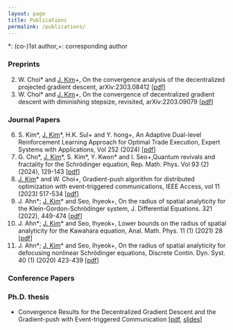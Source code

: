 ```yaml
---
layout: page
title: Publications
permalink: /publications/
---
```

*: (co-)1st author,+: corresponding author

### Preprints
2. W. Choi\* and <u>J. Kim</u>+, On the convergence analysis of the decentralized projected gradient descent, arXiv:2303.08412 \[[pdf](https://arxiv.org/pdf/2303.08412.pdf)\] 
1. W. Choi\* and <u>J. Kim</u>+, On the convergence of decentralized gradient descent with diminishing stepsize, revisited, arXiv:2203.09079 \[[pdf](https://arxiv.org/pdf/2203.09079.pdf)\]


### Journal Papers
6. S. Kim\*, <u>J. Kim</u>\*, H.K. Sul+ and Y. hong+, An Adaptive Dual-level Reinforcement Learning Approach for Optimal Trade Execution, Expert Systems with Applications, Vol 252 (2024) \[[pdf](https://www.sciencedirect.com/science/article/abs/pii/S0957417424011291)\]
5. G. Cho\*, <u>J. Kim</u>\*, S. Kim\*, Y. Kwon\* and I. Seo+,Quantum revivals and fractality for the Schrödinger equation, Rep. Math. Phys. Vol 93 (2) (2024), 129-143 \[[pdf](https://www.sciencedirect.com/science/article/abs/pii/S0034487724000223)\]
4. <u>J. Kim</u>* and W. Choi+, Gradient-push algorithm for distributed optimization with event-triggered communications, IEEE Access, vol 11 (2023) 517-534 \[[pdf](https://ieeexplore.ieee.org/document/10003196?source=authoralert)\]
3. J. Ahn\*; <u>J. Kim</u>\* and Seo, Ihyeok+, On the radius of spatial analyticity for the Klein-Gordon-Schrödinger system, J. Differential Equations. 321 (2022), 449-474 \[[pdf](https://www.sciencedirect.com/science/article/pii/S0022039622001966)\]
2. J. Ahn\*; <u>J. Kim</u>* and Seo, Ihyeok+, Lower bounds on the radius of spatial analyticity for the Kawahara equation, Anal. Math. Phys. 11 (1) (2021) 28 \[[pdf](https://link.springer.com/article/10.1007/s13324-020-00447-3)\]
1. J. Ahn\*; <u>J. Kim</u>* and Seo, Ihyeok+, On the radius of spatial analyticity for defocusing nonlinear Schrödinger equations, Discrete Contin. Dyn. Syst. 40 (1) (2020) 423-439 \[[pdf](https://www.aimsciences.org/article/doi/10.3934/dcds.2020016)\]

### Conference Papers


 


### Ph.D. thesis
- Convergence Results for the Decentralized Gradient Descent and the Gradient-push with Event-triggered Communication \[[pdf](./Thesis_Jimyeong_Kim.pdf), [slides](./Thesis_presentation_Jimyeong_Kim.pdf)\]
